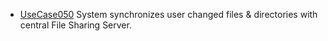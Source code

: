  * [UseCase050](../requirements/UseCase050.md) System synchronizes user changed files & directories with central File Sharing Server.